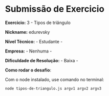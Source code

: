 # Submissão de Exercicio

**Exercicio:** 3 - Tipos de triângulo

**Nickname:** edurevsky

**Nível Técnico:** - Estudante -

**Empresa:** - Nenhuma -

**Dificuldade de Resolução:** - Baixa -

**Como rodar o desafio**:

Com o node instalado, use comando no terminal:
```bash
node tipos-de-triangulo.js argv1 argv2 argv3
```
